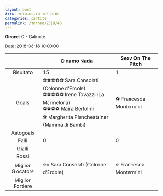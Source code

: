 ```yaml
---
layout: post
date: 2018-08-18 10:00:00
categories: partite
permalink: /torneo/2018/48
---
```

**Girone**: C - Galinote

Data: 2018-08-18 10:00:00

| | Dinamo Nada | Sexy On The Pitch |
|:-----:|-----|-----|
Risultato|15|1
Goals|⚽⚽⚽⚽⚽ Sara Consolati (Colonne d'Ercole)<br/>⚽⚽⚽⚽⚽ Irene Tovazzi (La Marmelona)<br/>⚽⚽⚽⚽ Maira Bertolini<br/>⚽ Margherita Planchestainer (Mamma di Bambi)|⚽ Francesca Montermini<br/>
Autogoals||
Falli|0|0
Gialli||
Rossi||
Miglior Giocatore|⭐⭐ Sara Consolati (Colonne d'Ercole)<br/>|⭐ Francesca Montermini<br/>
Miglior Portiere||